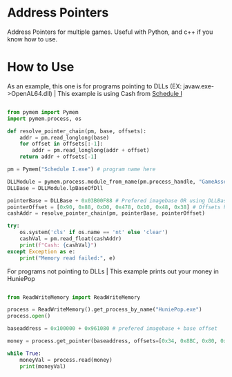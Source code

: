 # Address Pointers

Address Pointers for multiple games. Useful with Python, and c++ if you know how to use.

# How to Use

As an example, this one is for programs pointing to DLLs (EX: javaw.exe->OpenAL64.dll) | This example is using Cash from [Schedule I](https://github.com/LXanii/Game-Address-Pointers/blob/main/Pointers/Schedule%20I/0.3.5f3.bro)

```python

from pymem import Pymem
import pymem.process, os

def resolve_pointer_chain(pm, base, offsets):
    addr = pm.read_longlong(base)
    for offset in offsets[:-1]:
        addr = pm.read_longlong(addr + offset)
    return addr + offsets[-1]

pm = Pymem("Schedule I.exe") # program name here

DLLModule = pymem.process.module_from_name(pm.process_handle, "GameAssembly.dll") # dll from the program here
DLLBase = DLLModule.lpBaseOfDll

pointerBase = DLLBase + 0x03B00F88 # Prefered imagebase OR using DLLBase in this code + Base offset
pointerOffset = [0x90, 0x88, 0xD0, 0x478, 0x10, 0x48, 0x38] # Offsets here
cashAddr = resolve_pointer_chain(pm, pointerBase, pointerOffset)

try:
    os.system('cls' if os.name == 'nt' else 'clear')
    cashVal = pm.read_float(cashAddr)
    print(f"Cash: {cashVal}")
except Exception as e:
    print("Memory read failed:", e)
```

For programs not pointing to DLLs | This example prints out your money in HuniePop

```python

from ReadWriteMemory import ReadWriteMemory

process = ReadWriteMemory().get_process_by_name("HuniePop.exe")
process.open()

baseaddress = 0x100000 + 0x961080 # prefered imagebase + base offset

money = process.get_pointer(baseaddress, offsets=[0x34, 0x8BC, 0x80, 0x6C, 0x14, 0x14, 0x68]) # offsets=offsets you get from the .bro file

while True:
    moneyVal = process.read(money)
    print(moneyVal)
```
